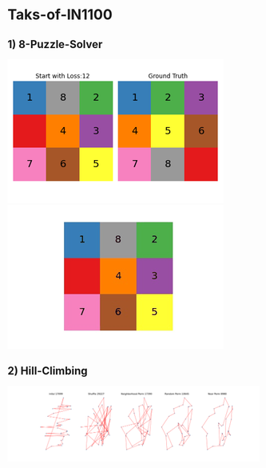 # Taks-of-IN1100

## 1) 8-Puzzle-Solver

![Startend](8-Puzzle-Solver/extra/182043765/start-gt.png) ![Startend](8-Puzzle-Solver/extra/182043765/summary.gif)

## 2) Hill-Climbing

![summary](Hill-Climbing/extra/Djibouti/summary.png)